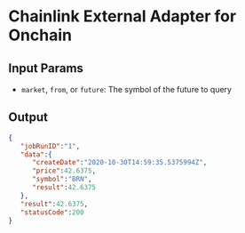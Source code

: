 # Chainlink External Adapter for Onchain

## Input Params

- `market`, `from`, or `future`: The symbol of the future to query

## Output

```json
{
   "jobRunID":"1",
   "data":{
      "createDate":"2020-10-30T14:59:35.5375994Z",
      "price":42.6375,
      "symbol":"BRN",
      "result":42.6375
   },
   "result":42.6375,
   "statusCode":200
}
```
